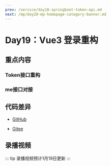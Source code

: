```yaml
---
prev: /service/day18-springboot-token-api.md
next: /mp/day20-mp-homepage-category-banner.md
---
```


# Day19：Vue3 登录重构

## 重点内容

### Token接口重构

### me接口对接


## 代码差异

* [GitHub](https://github.com/programmer-yili/yili-music-admin/commit/a4d350160f7c6d69b30431ee47e730c907ed087e)


* [Gitee](https://gitee.com/programmer-yili/yili-music-admin/commit/a4d350160f7c6d69b30431ee47e730c907ed087e)


## 录播视频


::: tip
录播视频预计1月19日更新
:::
